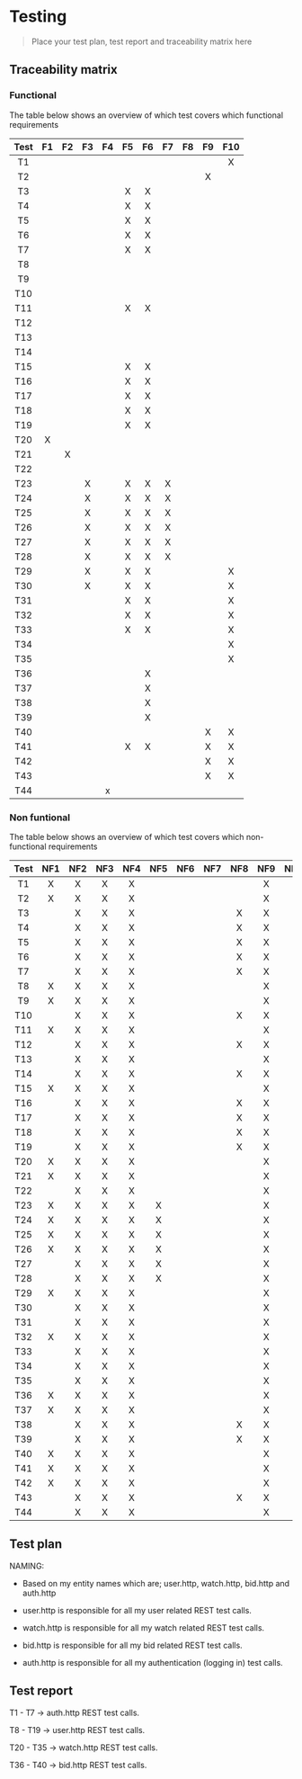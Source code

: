 # Testing

> Place your test plan, test report and traceability matrix here

## Traceability matrix

### Functional

The table below shows an overview of which test covers which functional requirements

| Test | F1 | F2 | F3 | F4 | F5 | F6 | F7 | F8 | F9 | F10 | 
|:----:|:--:|:--:|:--:|:--:|:--:|:--:|:--:| :---: |:-:|:--:|
|  T1  |    |    |    |    |    |    |    | |   |  X |
|  T2  |    |    |    |    |    |    |    | | X |    |
|  T3  |    |    |    |    | X  | X  |    | |   |    |
|  T4  |    |    |    |    | X  | X  |    | |   |    |
|  T5  |    |    |    |    | X  | X  |    | |   |    |
|  T6  |    |    |    |    | X  | X  |    | |   |    |
|  T7  |    |    |    |    | X  | X  |    | |   |    |
|  T8  |    |    |    |    |    |    |    | |   |    |
|  T9  |    |    |    |    |    |    |    | |   |    |
| T10  |    |    |    |    |    |    |    | |   |    |
| T11  |    |    |    |    | X  | X  |    | |   |    |
| T12  |    |    |    |    |    |    |    | |   |    |
| T13  |    |    |    |    |    |    |    | |   |    |
| T14  |    |    |    |    |    |    |    | |   |    |
| T15  |    |    |    |    | X  | X  |    | |   |    |
| T16  |    |    |    |    | X  | X  |    | |   |    |
| T17  |    |    |    |    | X  | X  |    | |   |    |
| T18  |    |    |    |    | X  | X  |    | |   |    |
| T19  |    |    |    |    | X  | X  |    | |   |    |
| T20  | X  |    |    |    |    |    |    | |   |    |
| T21  |    | X  |    |    |    |    |    | |   |    |
| T22  |    |    |    |    |    |    |    | |   |    |
| T23  |    |    | X  |    | X  | X  | X  | |   |    |
| T24  |    |    | X  |    | X  | X  | X  | |   |    |
| T25  |    |    | X  |    | X  | X  | X  | |   |    |
| T26  |    |    | X  |    | X  | X  | X  | |   |    |
| T27  |    |    | X  |    | X  | X  | X  | |   |    |
| T28  |    |    | X  |    | X  | X  | X  | |   |    |
| T29  |    |    | X  |    | X  | X  |    | |   |  X |
| T30  |    |    | X  |    | X  | X  |    | |   |  X |
| T31  |    |    |    |    | X  | X  |    | |   |  X |
| T32  |    |    |    |    | X  | X  |    | |   |  X |
| T33  |    |    |    |    | X  | X  |    | |   |  X |
| T34  |    |    |    |    |    |    |    | |   |  X |
| T35  |    |    |    |    |    |    |    | |   |  X |
| T36  |    |    |    |    |    | X  |    | |   |    |
| T37  |    |    |    |    |    | X  |    | |   |    |
| T38  |    |    |    |    |    | X  |    | |   |    |
| T39  |    |    |    |    |    | X  |    | |   |    |
| T40  |    |    |    |    |    |    |    | | X |  X |
| T41  |    |    |    |    | X  | X  |    | | X |  X |
| T42  |    |    |    |    |    |    |    | | X |  X |
| T43  |    |    |    |    |    |    |    | | X |  X |
| T44  |    |    |    | x  |    |    |    | |   |    |



### Non funtional

The table below shows an overview of which test covers which non-functional requirements

| Test | NF1 | NF2 | NF3 | NF4 | NF5 | NF6 | NF7 | NF8 | NF9 | NF10 | NF11 | NF12 | NF13 | NF14 | NF15 | NF16 | NF17 | NF18 | NF19 | 
|:----:|:---:|:---:|:---:|:---:|:---:|:---:|:---:|:---:|:---:|:----:|:----:|:----:|:----:|:----:|:----:|:----:|:----:|:----:|:----:|
|  T1  |  X  |  X  |  X  |  X  |     |     |     |     |  X  |  X   |      |      |      |      |      |  X   |  X   |      |      |
|  T2  |  X  |  X  |  X  |  X  |     |     |     |     |  X  |  X   |      |      |      |      |      |  X   |  X   |      |      |
|  T3  |     |  X  |  X  |  X  |     |     |     |  X  |  X  |  X   |      |      |      |      |      |  X   |  X   |      |      |
|  T4  |     |  X  |  X  |  X  |     |     |     |  X  |  X  |  X   |      |      |      |      |      |  X   |  X   |      |      |
|  T5  |     |  X  |  X  |  X  |     |     |     |  X  |  X  |  X   |      |      |      |      |      |  X   |  X   |      |      |
|  T6  |     |  X  |  X  |  X  |     |     |     |  X  |  X  |  X   |      |      |      |      |      |  X   |  X   |      |      |
|  T7  |     |  X  |  X  |  X  |     |     |     |  X  |  X  |  X   |      |      |      |      |      |  X   |      |      |      |
|  T8  |  X  |  X  |  X  |  X  |     |     |     |     |  X  |  X   |      |      |      |      |      |      |      |      |      |
|  T9  |  X  |  X  |  X  |  X  |     |     |     |     |  X  |  X   |      |      |      |      |      |      |      |      |      |
| T10  |     |  X  |  X  |  X  |     |     |     |  X  |  X  |  X   |      |      |      |      |      |      |      |      |      |
| T11  |  X  |  X  |  X  |  X  |     |     |     |     |  X  |  X   |      |      |      |      |      |      |      |      |      |
| T12  |     |  X  |  X  |  X  |     |     |     |  X  |  X  |  X   |      |      |      |      |      |      |      |      |      |
| T13  |     |  X  |  X  |  X  |     |     |     |     |  X  |  X   |      |      |      |      |      |      |      |      |      |
| T14  |     |  X  |  X  |  X  |     |     |     |  X  |  X  |  X   |      |      |      |      |      |      |      |      |      |
| T15  |  X  |  X  |  X  |  X  |     |     |     |     |  X  |  X   |      |  X   |      |      |      |      |  X   |      |      |
| T16  |     |  X  |  X  |  X  |     |     |     |  X  |  X  |  X   |      |      |      |      |      |      |  X   |      |      |
| T17  |     |  X  |  X  |  X  |     |     |     |  X  |  X  |  X   |      |      |      |      |      |      |  X   |      |      |
| T18  |     |  X  |  X  |  X  |     |     |     |  X  |  X  |  X   |      |      |      |      |      |      |  X   |      |      |
| T19  |     |  X  |  X  |  X  |     |     |     |  X  |  X  |  X   |      |      |      |      |      |      |      |      |      |
| T20  |  X  |  X  |  X  |  X  |     |     |     |     |  X  |  X   |      |      |      |      |      |      |      |      |      |
| T21  |  X  |  X  |  X  |  X  |     |     |     |     |  X  |  X   |      |      |      |      |      |      |      |      |      |
| T22  |     |  X  |  X  |  X  |     |     |     |     |  X  |  X   |      |      |      |      |      |      |      |      |      |
| T23  |  X  |  X  |  X  |  X  |  X  |     |     |     |  X  |  X   |      |      |      |      |      |      |      |      |      |
| T24  |  X  |  X  |  X  |  X  |  X  |     |     |     |  X  |  X   |      |      |      |      |      |      |      |      |      |
| T25  |  X  |  X  |  X  |  X  |  X  |     |     |     |  X  |  X   |      |      |      |      |      |      |      |      |      |
| T26  |  X  |  X  |  X  |  X  |  X  |     |     |     |  X  |  X   |      |      |      |      |      |      |      |      |      |
| T27  |     |  X  |  X  |  X  |  X  |     |     |     |  X  |  X   |      |      |      |      |      |      |      |      |      |
| T28  |     |  X  |  X  |  X  |  X  |     |     |     |  X  |  X   |      |      |      |      |      |      |      |      |      |
| T29  |  X  |  X  |  X  |  X  |     |     |     |     |  X  |  X   |      |      |      |      |      |      |      |      |      |
| T30  |     |  X  |  X  |  X  |     |     |     |     |  X  |  X   |      |      |      |      |      |      |      |      |      |
| T31  |     |  X  |  X  |  X  |     |     |     |     |  X  |  X   |      |      |      |      |      |      |      |      |      |
| T32  |  X  |  X  |  X  |  X  |     |     |     |     |  X  |  X   |      |      |      |      |      |      |      |      |      |
| T33  |     |  X  |  X  |  X  |     |     |     |     |  X  |  X   |      |      |      |      |      |      |      |      |      |
| T34  |     |  X  |  X  |  X  |     |     |     |     |  X  |  X   |      |      |      |      |      |      |      |      |      |
| T35  |     |  X  |  X  |  X  |     |     |     |     |  X  |  X   |      |      |      |      |      |      |      |      |      |
| T36  |  X  |  X  |  X  |  X  |     |     |     |     |  X  |  X   |      |      |      |      |      |      |      |      |      |
| T37  |  X  |  X  |  X  |  X  |     |     |     |     |  X  |  X   |      |      |      |      |      |      |      |      |      |
| T38  |     |  X  |  X  |  X  |     |     |     |  X  |  X  |  X   |      |      |      |      |      |      |      |      |      |
| T39  |     |  X  |  X  |  X  |     |     |     |  X  |  X  |  X   |      |      |      |      |      |      |      |      |      |
| T40  |  X  |  X  |  X  |  X  |     |     |     |     |  X  |  X   |      |  X   |      |      |      |  X   |      |  X   |  X   |
| T41  |  X  |  X  |  X  |  X  |     |     |     |     |  X  |  X   |      |  X   |      |      |      |  X   |      |  X   |  X   |
| T42  |  X  |  X  |  X  |  X  |     |     |     |     |  X  |  X   |      |  X   |      |      |      |  X   |      |  X   |  X   |
| T43  |     |  X  |  X  |  X  |     |     |     |  X  |  X  |  X   |      |      |      |      |      |  X   |      |      |      |
| T44  |     |  X  |  X  |  X  |     |     |     |     |  X  |  X   |      |      |      |      |      |  X   |      |  X   |  X   |

## Test plan

NAMING:
- Based on my entity names which are; user.http, watch.http, bid.http and auth.http


- user.http is responsible for all my user related REST test calls.


- watch.http is responsible for all my watch related REST test calls.


- bid.http is responsible for all my bid related REST test calls.


- auth.http is responsible for all my authentication (logging in) test calls.

## Test report

T1 - T7 -> auth.http REST test calls.

T8 - T19 -> user.http REST test calls.

T20 - T35 -> watch.http REST test calls.

T36 - T40 -> bid.http REST test calls.
